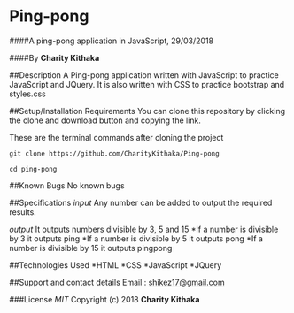 # Ping-pong


####A ping-pong application in JavaScript, 29/03/2018

####By **Charity Kithaka**

##Description
A Ping-pong application written with JavaScript to practice JavaScript and JQuery. It is also written with CSS to practice bootstrap and styles.css

##Setup/Installation Requirements
You can clone this repository by clicking the clone and download button and copying the link. 

These are the terminal commands after cloning the project
```
git clone https://github.com/CharityKithaka/Ping-pong

cd ping-pong
```

##Known Bugs
No known bugs

##Specifications
*input*
Any number can be added to output the required results.

*output*
It outputs numbers divisible by 3, 5 and 15
*If a number is divisible by 3 it outputs ping
*If a number is divisible by 5 it outputs pong
*If a number is divisible by 15 it outputs pingpong

##Technologies Used
*HTML
*CSS
*JavaScript
*JQuery

##Support and contact details
Email : shikez17@gmail.com

###License
*MIT*
Copyright (c) 2018 **Charity Kithaka**
